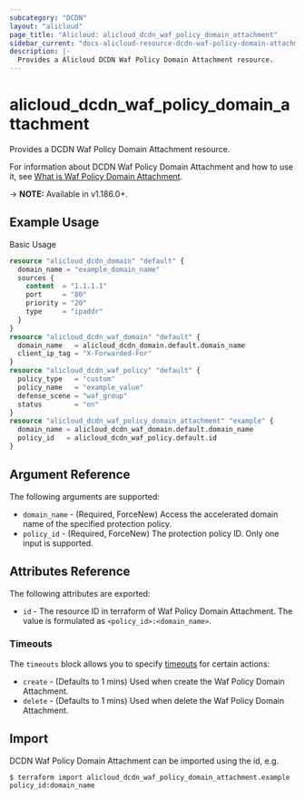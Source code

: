 ```yaml
---
subcategory: "DCDN"
layout: "alicloud"
page_title: "Alicloud: alicloud_dcdn_waf_policy_domain_attachment"
sidebar_current: "docs-alicloud-resource-dcdn-waf-policy-domain-attachment"
description: |-
  Provides a Alicloud DCDN Waf Policy Domain Attachment resource.
---
```


# alicloud\_dcdn\_waf\_policy\_domain\_attachment

Provides a DCDN Waf Policy Domain Attachment resource.

For information about DCDN Waf Policy Domain Attachment and how to use it, see [What is Waf Policy Domain Attachment](https://www.alibabacloud.com/help/en/dynamic-route-for-cdn/latest/modify-the-domain-name-bound-to-a-protection-policies).

-> **NOTE:** Available in v1.186.0+.

## Example Usage

Basic Usage

```terraform
resource "alicloud_dcdn_domain" "default" {
  domain_name = "example_domain_name"
  sources {
    content  = "1.1.1.1"
    port     = "80"
    priority = "20"
    type     = "ipaddr"
  }
}
resource "alicloud_dcdn_waf_domain" "default" {
  domain_name   = alicloud_dcdn_domain.default.domain_name
  client_ip_tag = "X-Forwarded-For"
}
resource "alicloud_dcdn_waf_policy" "default" {
  policy_type   = "custom"
  policy_name   = "example_value"
  defense_scene = "waf_group"
  status        = "on"
}
resource "alicloud_dcdn_waf_policy_domain_attachment" "example" {
  domain_name = alicloud_dcdn_waf_domain.default.domain_name
  policy_id   = alicloud_dcdn_waf_policy.default.id
}
```

## Argument Reference

The following arguments are supported:

* `domain_name` - (Required, ForceNew) Access the accelerated domain name of the specified protection policy.
* `policy_id` - (Required, ForceNew) The protection policy ID. Only one input is supported.

## Attributes Reference

The following attributes are exported:

* `id` - The resource ID in terraform of Waf Policy Domain Attachment. The value is formulated as `<policy_id>:<domain_name>`.

### Timeouts

The `timeouts` block allows you to specify [timeouts](https://www.terraform.io/docs/configuration-0-11/resources.html#timeouts) for certain actions:

* `create` - (Defaults to 1 mins) Used when create the Waf Policy Domain Attachment.
* `delete` - (Defaults to 1 mins) Used when delete the Waf Policy Domain Attachment.

## Import

DCDN Waf Policy Domain Attachment can be imported using the id, e.g.

```shell
$ terraform import alicloud_dcdn_waf_policy_domain_attachment.example policy_id:domain_name
```